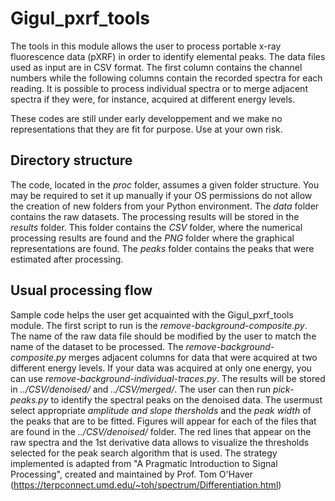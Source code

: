 # Gigul_pxrf_tools
The tools in this module allows the user to process portable x-ray 
fluorescence data (pXRF) in order to identify elemental peaks. The data files
used as input are in CSV format. The first column contains the channel numbers
while the following columns contain the recorded spectra for each reading. It
is possible to process individual spectra or to merge adjacent spectra if they
were, for instance, acquired at different energy levels. 

These codes are still under early developpement and we make no representations
that they are fit for purpose. Use at your own risk.  
 
## Directory structure
The code, located in the *proc* folder, assumes a given folder structure. You 
may be required to set it up manually if your OS permissions do not allow 
the creation of new folders from your Python environment. The *data* folder
contains the raw datasets. The processing results will be stored in the *results*
folder. This folder contains the *CSV* folder, where the numerical processing
results are found and the *PNG* folder where the graphical representations are
found. The *peaks* folder contains the peaks that were estimated after processing. 

## Usual processing flow
Sample code helps the user get acquainted with the Gigul_pxrf_tools module. The first script to
run is the *remove-background-composite.py*. The name of the raw data file should be modified
by the user to match the name of the dataset to be processed. The *remove-background-composite.py*
merges adjacent columns for data that were acquired at two different energy levels. If your data was
acquired at only one energy, you can use *remove-background-individual-traces.py*. The results will be
stored in *../CSV/denoised/* and *../CSV/merged/*. The user can then run *pick-peaks.py* to identify 
the spectral peaks on the denoised data. The usermust select appropriate *amplitude and slope thersholds*
and the *peak width* of the peaks that are to be fitted. Figures will appear for each
of the files that are found in the *../CSV/denoised/* folder. The red lines that
appear on the raw spectra and the 1st derivative data allows to visualize the thresholds selected for the 
peak search algorithm that is used. The strategy implemented is adapted from "A Pragmatic Introduction to Signal Processing",
created and maintained by Prof. Tom O'Haver (https://terpconnect.umd.edu/~toh/spectrum/Differentiation.html)